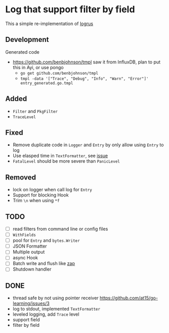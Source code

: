 # Log that support filter by field

This a simple re-implementation of [logrus](https://github.com/sirupsen/logrus)

## Development

Generated code 

- https://github.com/benbjohnson/tmpl saw it from InfluxDB, plan to put this in Ayi, or use pongo
  - `go get github.com/benbjohnson/tmpl`
  - `tmpl -data '["Trace", "Debug", "Info", "Warn", "Error"]' entry_generated.go.tmpl`

## Added

- `Filter` and `PkgFilter`
- `TraceLevel`

## Fixed

- Remove duplicate code in `Logger` and `Entry` by only allow using `Entry` to log
- Use elasped time in `TextFormatter`, see [issue](https://github.com/sirupsen/logrus/issues/457)
- `FatalLevel` should be more severe than `PanicLevel`

## Removed 

- lock on logger when call log for `Entry`
- Support for blocking Hook
- Trim `\n` when using `*f`

## TODO

- [ ] read filters from command line or config files
- [ ] `WithFields`
- [ ] pool for `Entry` and `bytes.Writer`
- [ ] JSON Formatter
- [ ] Multiple output
- [ ] async Hook
- [ ] Batch write and flush like [zap](https://github.com/uber-go/zap)
- [ ] Shutdown handler

## DONE

- thread safe by not using pointer receiver https://github.com/at15/go-learning/issues/3
- log to stdout, implemented `TextFormatter`
- leveled logging, add `Trace` level
- support field
- filter by field
